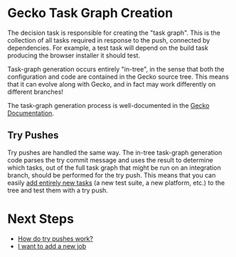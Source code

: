 # Gecko Task Graph Creation

The decision task is responsible for creating the "task graph".
This is the collection of all tasks required in response to the push, connected by dependencies.
For example, a test task will depend on the build task producing the browser installer it should test.

Task-graph generation occurs entirely "in-tree", in the sense that both the configuration and code are contained in the Gecko source tree.
This means that it can evolve along with Gecko, and in fact may work differently on different branches!

The task-graph generation process is well-documented in the [Gecko Documentation](http://gecko.readthedocs.io/en/latest/taskcluster/taskcluster/index.html).

## Try Pushes

Try pushes are handled the same way.
The in-tree task-graph generation code parses the try commit message and uses the result to determine which tasks, out of the full task graph that might be run on an integration branch, should be performed for the try push.
This means that you can easily [add entirely new tasks](gecko-new-job) (a new test suite, a new platform, etc.) to the tree and test them with a try push.

# Next Steps

 * [How do try pushes work?](gecko-try-pushes)
 * [I want to add a new job](gecko-new-job)
